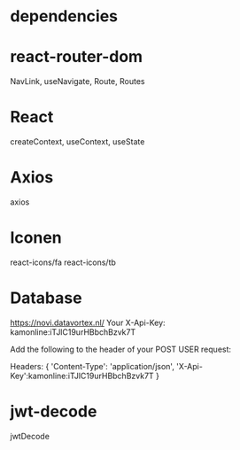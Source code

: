 # dependencies

# react-router-dom
NavLink, useNavigate, Route, Routes

# React
createContext, useContext, useState

# Axios
axios

# Iconen
react-icons/fa
react-icons/tb

# Database
https://novi.datavortex.nl/
Your X-Api-Key: kamonline:iTJlC19urHBbchBzvk7T

Add the following to the header of your POST USER request:

Headers: {
'Content-Type': 'application/json',
'X-Api-Key':kamonline:iTJlC19urHBbchBzvk7T
}

# jwt-decode
jwtDecode